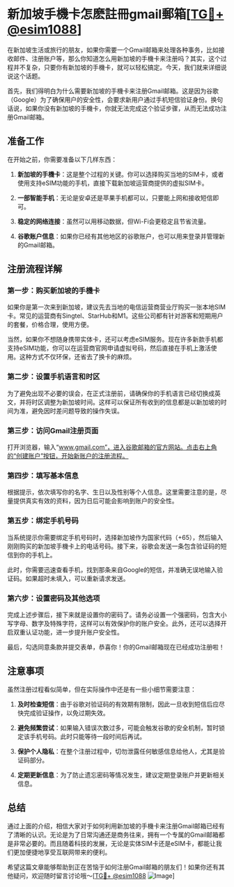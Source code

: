 # 新加坡手機卡怎麽註冊gmail郵箱[[TG💪+ @esim1088](https://t.me/s/esim1088)]

在新加坡生活或旅行的朋友，如果你需要一个Gmail邮箱来处理各种事务，比如接收邮件、注册账户等，那么你知道怎么用新加坡的手機卡来注册吗？其实，这个过程并不复杂，只要你有新加坡的手機卡，就可以轻松搞定。今天，我们就来详细说说这个话题。

首先，我们得明白为什么需要新加坡的手機卡来注册Gmail邮箱。这是因为谷歌（Google）为了确保用户的安全性，会要求新用户通过手机短信验证身份。换句话说，如果你没有新加坡的手機卡，你就无法完成这个验证步骤，从而无法成功注册Gmail邮箱。

## 准备工作

在开始之前，你需要准备以下几样东西：

1. **新加坡的手機卡**：这是整个过程的关键。你可以选择购买当地的SIM卡，或者使用支持eSIM功能的手机，直接下载新加坡运营商提供的虚拟SIM卡。
   
2. **一部智能手机**：无论是安卓还是苹果手机都可以，只要能上网和接收短信即可。

3. **稳定的网络连接**：虽然可以用移动数据，但Wi-Fi会更稳定且节省流量。

4. **谷歌账户信息**：如果你已经有其他地区的谷歌账户，也可以用来登录并管理新的Gmail邮箱。

## 注册流程详解

### 第一步：购买新加坡的手機卡

如果你是第一次来到新加坡，建议先去当地的电信运营商营业厅购买一张本地SIM卡。常见的运营商有Singtel、StarHub和M1。这些公司都有针对游客和短期用户的套餐，价格合理，使用方便。

当然，如果你不想随身携带实体卡，还可以考虑eSIM服务。现在许多新款手机都支持eSIM功能，你可以在运营商官网申请虚拟号码，然后直接在手机上激活使用。这种方式不仅环保，还省去了换卡的麻烦。

### 第二步：设置手机语言和时区

为了避免出现不必要的误会，在正式注册前，请确保你的手机语言已经切换成英文，并将时区调整为新加坡时间。这样可以保证所有收到的信息都是以新加坡的时间为准，避免因时差问题导致的操作失误。

### 第三步：访问Gmail注册页面

打开浏览器，输入“www.gmail.com”，进入谷歌邮箱的官方网站。点击右上角的“创建账户”按钮，开始新账户的注册流程。

### 第四步：填写基本信息

根据提示，依次填写你的名字、生日以及性别等个人信息。这里需要注意的是，尽量提供真实有效的资料，因为日后可能会影响到账户的安全性。

### 第五步：绑定手机号码

当系统提示你需要绑定手机号码时，选择新加坡作为国家代码（+65），然后输入刚刚购买的新加坡手機卡上的电话号码。接下来，谷歌会发送一条包含验证码的短信到你的手机上。

此时，你需要迅速查看手机，找到那条来自Google的短信，并准确无误地输入验证码。如果超时未填入，可以重新请求发送。

### 第六步：设置密码及其他选项

完成上述步骤后，接下来就是设置你的密码了。请务必设置一个强密码，包含大小写字母、数字及特殊字符，这样可以有效保护你的账户安全。此外，还可以选择开启双重认证功能，进一步提升账户安全性。

最后，勾选同意条款并提交表单，恭喜你！你的Gmail邮箱现在已经成功注册啦！

## 注意事项

虽然注册过程看似简单，但在实际操作中还是有一些小细节需要注意：

1. **及时检查短信**：由于谷歌对验证码的有效期有限制，因此一旦收到短信后应尽快完成验证操作，以免过期失效。

2. **避免频繁尝试**：如果输入错误次数过多，可能会触发谷歌的安全机制，暂时锁定该手机号码。此时只能等待一段时间后再试。

3. **保护个人隐私**：在整个注册过程中，切勿泄露任何敏感信息给他人，尤其是验证码部分。

4. **定期更新信息**：为了防止遗忘密码等情况发生，建议定期登录账户并更新相关信息。

## 总结

通过上面的介绍，相信大家对于如何利用新加坡的手機卡来注册Gmail邮箱已经有了清晰的认识。无论是为了日常沟通还是商务往来，拥有一个专属的Gmail邮箱都是非常必要的。而且随着科技的发展，无论是实体SIM卡还是eSIM卡，都能让我们更加便捷地享受互联网带来的便利。

希望这篇文章能够帮助到正在苦恼于如何注册Gmail邮箱的朋友们！如果你还有其他疑问，欢迎随时留言讨论哦～[[TG💪+ @esim1088](https://t.me/s/esim1088) ![Image](https://i.postimg.cc/4NQfJmqS/Snipaste-2025-05-13-00-14-12.png)]